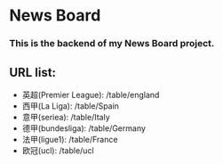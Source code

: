 # News Board

### This is the backend of my News Board project.

## URL list:

* 英超(Premier League): /table/england
* 西甲(La Liga): /table/Spain
* 意甲(seriea): /table/Italy
* 德甲(bundesliga): /table/Germany
* 法甲(ligue1): /table/France
* 欧冠(ucl): /table/ucl
